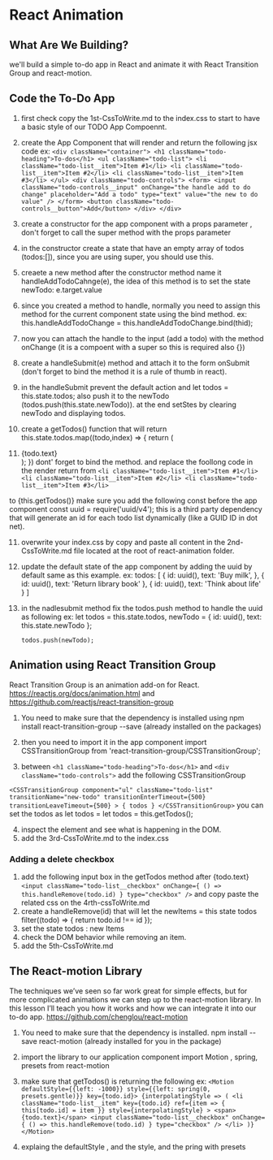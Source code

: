 # React Animation
## What Are We Building?

we'll build a simple to-do app in React and animate it with React Transition Group and react-motion.

## Code the To-Do App

1. first check copy the 1st-CssToWrite.md to the index.css to start to have a basic style of our TODO App Compoennt.
2. create the App Component that will render and return the following jsx code
ex:
`<div className="container">
                <h1 className="todo-heading">To-dos</h1>
                <ul className="todo-list">
                <li className="todo-list__item">Item #1</li>
                <li className="todo-list__item">Item #2</li>
                <li className="todo-list__item">Item #3</li>
                </ul>
                <div className="todo-controls">
                <form>
                    <input 
                        className="todo-controls__input"
                        onChange="the handle add to do change"
                        placeholder="Add a todo"
                        type="text"
                        value="the new to do value"
                    />
                </form>
                <button className="todo-controls__button">Add</button>
                </div>
                </div>`

3. create a constructor for the app component with a props parameter , don't forget to call the super method with the props parameter
4. in the constructor create a state that have an empty array of todos (todos:[]), since you are using super, you should use this.
5. creaete a new method after the constructor method name it handleAddTodoCahnge(e), the idea of this method is to set the state newTodo: e.target.value
6. since you created a method to handle, normally you need to assign this method for the current component state using the bind method.
ex: this.handleAddTodoChange = this.handleAddTodoChange.bind(thid);

7. now you can attach the handle to the input (add a todo) with the method onChange (it is a compoent with a super so this is required also {})
8. create a handleSubmit(e) method and attach it to the form onSubmit (don't forget to bind the method it is a rule of thumb in react).
9. in the handleSubmit prevent the default action and let todos = this.state.todos; also push it to the newTodo (todos.push(this.state.newTodo)). at the end setStes by clearing newTodo and displaying todos.
10. create a getTodos() function that will return this.state.todos.map((todo,index) => {
    return (
        <li className="todo-list__item" key={todo.id}>{todo.text}</li>
    );
})
dont' forget to bind the method.
and replace the foollong code in the render return from 
`<li className="todo-list__item">Item #1</li>
                <li className="todo-list__item">Item #2</li>
                <li className="todo-list__item">Item #3</li>`

to
{this.getTodos()}
make sure you add the following const before the app component 
const uuid = require('uuid/v4');
this is a third party dependency that will generate an id for each todo list dynamically (like a GUID ID in dot net).

11. overwrite your index.css by copy and paste all content in the 2nd-CssToWrite.md file located at the root of react-animation folder.
12. update the default state of the app component by adding the uuid by default same as this example.
ex: 
todos: [
                {
                    id: uuid(),
                    text: 'Buy milk',
                },
                {
                    id: uuid(),
                    text: 'Return library book'
                },
                {
                    id: uuid(),
                    text: 'Think about life'
                }
            ]
13. in the nadlesubmit method fix the todos.push method to handle the uuid as following
ex:
let todos = this.state.todos,
            newTodo = {
                id: uuid(),
                text: this.state.newTodo
            };

        todos.push(newTodo);

## Animation using React Transition Group

React Transition Group is an animation add-on for React.
https://reactjs.org/docs/animation.html and https://github.com/reactjs/react-transition-group
1. You need to make sure that the dependency is installed using npm install react-transition-group --save (already installed on the packages)
2. then you need to import it in the app component import CSSTransitionGroup from 'react-transition-group/CSSTransitionGroup';

3. between `<h1 className="todo-heading">To-dos</h1>` and `<div className="todo-controls">`
add the following CSSTransitionGroup

`<CSSTransitionGroup
                    component="ul"
                    className="todo-list"
                    transitionName="new-todo"
                    transitionEnterTimeout={500}
                    transitionLeaveTimeout={500}
                >
                    { todos }
                </CSSTransitionGroup>`
you can set the todos as let todos = let todos = this.getTodos();

4. inspect the element and see what is happening in the DOM.
5. add the 3rd-CssToWrite.md to the index.css 


### Adding a delete checkbox

1. add the following input box in the getTodos method after {todo.text} `<input
                                className="todo-list__checkbox"
                                onChange={ () => this.handleRemove(todo.id) }
                                type="checkbox"
                            />`
and copy paste the related css on the 4rth-cssToWrite.md
2. create a handleRemove(id) that will let the newItems = this state todos filter((todo) => { return todo.id !== id });
3. set the state todos : new Items
4. check the DOM behavior while removing an item.
5. add the 5th-CssToWrite.md
                

## The React-motion Library

The techniques we’ve seen so far work great for simple effects, but for more complicated animations we can step up to the react-motion library. In this lesson I’ll teach you how it works and how we can integrate it into our to-do app.
https://github.com/chenglou/react-motion

1. You need to make sure that the dependency is installed.  npm install --save react-motion (already installed for you in the package)
2. import the library to our application component import Motion , spring, presets from react-motion
3. make sure that getTodos() is returning the following
ex:
`<Motion defaultStyle={{left: -1000}} style={{left: spring(0, presets.gentle)}} key={todo.id}>
                    {interpolatingStyle => (
                        <li
                            className="todo-list__item"
                            key={todo.id}
                            ref={item => { this[todo.id] = item }}
                            style={interpolatingStyle}
                        >
                            <span>{todo.text}</span>
                            <input
                                className="todo-list__checkbox"
                                onChange={ () => this.handleRemove(todo.id) }
                                type="checkbox"
                            />
                        </li>
                    )}
                </Motion>`

4. explaing the defaultStyle , and the style, and the pring with presets


